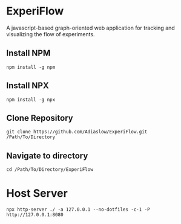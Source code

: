 # ExperiFlow

A javascript-based graph-oriented web application for tracking and visualizing the flow of experiments.

## Install NPM

`npm install -g npm`

## Install NPX

`npm install -g npx`

## Clone Repository

`git clone https://github.com/Adiaslow/ExperiFlow.git /Path/To/Directory`

## Navigate to directory

`cd /Path/To/Directory/ExperiFlow`

# Host Server

`npx http-server ./ -a 127.0.0.1 --no-dotfiles -c-1 -P http://127.0.0.1:8080`
